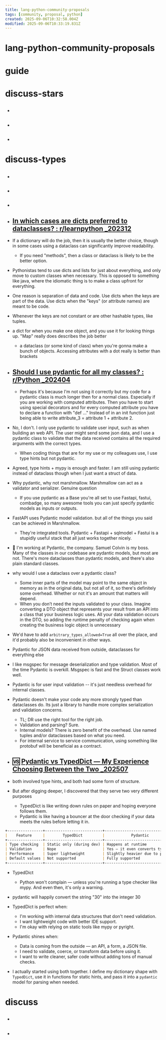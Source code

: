```yaml
---
title: lang-python-community-proposals
tags: [community, proposal, python]
created: 2025-09-06T10:32:58.004Z
modified: 2025-09-06T10:33:19.831Z
---
```


# lang-python-community-proposals

# guide

# discuss-stars
- ## 

- ## 

- ## 
# discuss-types
- ## 

- ## 

- ## 

- ## [In which cases are dicts preferred to dataclasses? : r/learnpython _202312](https://www.reddit.com/r/learnpython/comments/1898vlx/in_which_cases_are_dicts_preferred_to_dataclasses/)
- If a dictionary will do the job, then it is usually the better choice, though in some cases using a dataclass can significantly improve readability.
  - If you need "methods", then a class or dataclass is likely to be the better option.

- Pythonistas tend to use dicts and lists for just about everything, and only move to custom classes when necessary. This is opposed to something like java, where the idiomatic thing is to make a class upfront for everything.

- One reason is separation of data and code. Use dicts when the keys are part of the data. Use dicts when the "keys" (or attribute names) are meant to be code.

- Whenever the keys are not constant or are other hashable types, like tuples.

- a dict for when you make one object, and you use it for looking things up. "Map" really does describes the job better
  - a dataclass (or some kind of class) when you're gonna make a bunch of objects. Accessing attributes with a dot really is better than brackets

- ## [Should I use pydantic for all my classes? : r/Python _202404](https://www.reddit.com/r/Python/comments/1c9h0mh/should_i_use_pydantic_for_all_my_classes/)
  - Perhaps it's because I'm not using it correctly but my code for a pydantic class is much longer then for a normal class. Especially if you are working with computed attributes. Then you have to start using special decorators and for every computed attribute you have to declare a function with "def ..." Instead of in an init function just being able to write attribute_3 = attribute 1 + attribute 2.

- No, I don't. I only use pydantic to validate user input, such as when building an web API. The user might send some json data, and I use a pydantic class to validate that the data received contains all the required arguments with the correct types.
  - When coding things that are for my use or my colleagues use, I use type hints but not pydantic.

- Agreed, type hints + mypy is enough and faster. I am still using pydantic instead of dataclass though when I just want a struct of data.

- Why pydantic, why not marshmallow. Marshmallow can act as a validator and serializer. Genuine question
  - If you use pydantic as a Base you're all set to use Fastapi, fastui, combadge, so many awesome tools you can just specify pydantic models as inputs or outputs. 
- FastAPI uses Pydantic model validation. but all of the things you said can be achieved in Marshmallow. 
  - They're integrated tools. Pydantic + Fastapi + sqlmodel + Fastui is a stupidly useful stack that all just works together nicely. 

- 👷 I'm working at Pydantic, the company. Samuel Colvin is my boss. Many of the classes in our codebase are pydantic models, but most are not. There's more dataclasses than pydantic models, and there's also plain standard classes.
- why would I use a dataclass over a pydantic class? 
  - Some inner parts of the model may point to the same object in memory as in the original data, but not all of it, so there's definitely some overhead. Whether or not it's an amount that matters will depend.
  - When you don’t need the inputs validated to your class. Imagine converting a DTO object that represents your result from an API into a class that your business logic uses. All your data validation occurs in the DTO, so adding the runtime penalty of checking again when creating the business logic object is unnecessary
- We'd have to add `arbitrary_types_allowed=True` all over the place, and it'd probably also be inconvenient in other ways.

- Pydantic for JSON data received from outside, dataclasses for everything else

- I like msgspec for message deserialization and type validation. Most of the time Pydantic is overkill. Msgspec is fast and the Struct classes work well.

- Pydantic is for user input validation -- it's just needless overhead for internal classes.

- Pydantic doesn't make your code any more strongly typed than dataclasses do. Its just a library to handle more complex serialization and validation concerns.
  - TL; DR use the right tool for the right job. 
  - Validation and parsing? Sure. 
  - Internal models? There is zero benefit of the overhead. Use named tuples and/or dataclasses based on what you need. 
  - For internal service to service communication, using something like protobuf will be beneficial as a contract.

- ## 🆚 [Pydantic vs TypedDict — My Experience Choosing Between the Two _202507](https://medium.com/@ansurkar.tejasvi12/pydantic-vs-typeddict-my-experience-choosing-between-the-two-bbbdcb9275fd)
- both involved type hints, and both had some form of structure. 
- But after digging deeper, I discovered that they serve two very different purposes
  - TypedDict is like writing down rules on paper and hoping everyone follows them.
  - Pydantic is like having a bouncer at the door checking if your data meets the rules before letting it in.

```markdown
+----------------+--------------------------+---------------------------------+
|    Feature     |        TypedDict         |            Pydantic             |
+----------------+--------------------------+---------------------------------+
| Type checking  | Static only (during dev) | Happens at runtime              |
| Validation     | Nope                     | Yes — it even converts types    |
| Performance    | Super lightweight        | Slightly heavier due to parsing |
| Default values | Not supported            | Fully supported                 |
+----------------+--------------------------+---------------------------------+
```

- TypedDict
  - Python won't complain — unless you're running a type checker like mypy. And even then, it's only a warning.
- pydantic will happily convert the string "30" into the integer 30

- TypedDict is perfect when:
  - I'm working with internal data structures that don't need validation.
  - I want lightweight code with better IDE support.
  - I'm okay with relying on static tools like mypy or pyright.

- Pydantic shines when:
  - Data is coming from the outside — an API, a form, a JSON file.
  - I need to validate, coerce, or transform data before using it.
  - I want to write cleaner, safer code without adding tons of manual checks.

- I actually started using both together. I define my dictionary shape with `TypedDict`, use it in functions for static hints, and pass it into a `pydantic` model for parsing when needed.
# discuss
- ## 

- ## 
